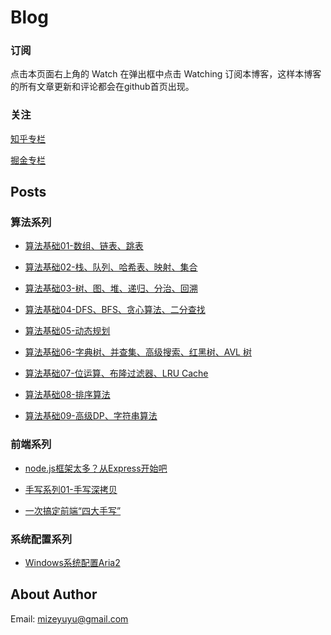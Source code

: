 # Blog

### 订阅

点击本页面右上角的 Watch 在弹出框中点击 Watching 订阅本博客，这样本博客的所有文章更新和评论都会在github首页出现。

### 关注

[知乎专栏](https://zhuanlan.zhihu.com/c_1225480416729407488)

[掘金专栏](https://juejin.im/user/5a9e90186fb9a028c3685234/posts)

## Posts

### 算法系列

- [算法基础01-数组、链表、跳表](https://github.com/venaissance/myBlog/issues/1)

- [算法基础02-栈、队列、哈希表、映射、集合](https://github.com/venaissance/myBlog/issues/2)

- [算法基础03-树、图、堆、递归、分治、回溯](https://github.com/venaissance/myBlog/issues/3)

- [算法基础04-DFS、BFS、贪心算法、二分查找](https://github.com/venaissance/myBlog/issues/4)

- [算法基础05-动态规划](https://github.com/venaissance/myBlog/issues/5)

- [算法基础06-字典树、并查集、高级搜索、红黑树、AVL 树](https://github.com/venaissance/myBlog/issues/6)

- [算法基础07-位运算、布隆过滤器、LRU Cache](https://github.com/venaissance/myBlog/issues/7)

- [算法基础08-排序算法](https://github.com/venaissance/myBlog/issues/8)

- [算法基础09-高级DP、字符串算法](https://github.com/venaissance/myBlog/issues/9)

### 前端系列

- [node.js框架太多？从Express开始吧](https://github.com/venaissance/myBlog/issues/11)

- [手写系列01-手写深拷贝](https://github.com/venaissance/myBlog/issues/13)

- [一次搞定前端“四大手写”](https://github.com/venaissance/myBlog/issues/12)

### 系统配置系列

- [Windows系统配置Aria2](https://github.com/venaissance/myBlog/issues/10)

## About Author

Email: [mizeyuyu@gmail.com](mailto:mizeyuyu@gmail.com)
